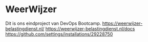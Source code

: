 ﻿# WeerWijzer
Dit is ons eindproject van DevOps Bootcamp.
https://weerwijzer-belastingdienst.nl/
https://weerwijzer-belastingdienst.nl/docs
https://github.com/settings/installations/29228750
